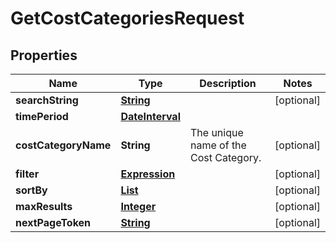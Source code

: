 

# GetCostCategoriesRequest


## Properties

| Name | Type | Description | Notes |
|------------ | ------------- | ------------- | -------------|
|**searchString** | [**String**](String.md) |  |  [optional] |
|**timePeriod** | [**DateInterval**](DateInterval.md) |  |  |
|**costCategoryName** | **String** | The unique name of the Cost Category. |  [optional] |
|**filter** | [**Expression**](Expression.md) |  |  [optional] |
|**sortBy** | [**List**](List.md) |  |  [optional] |
|**maxResults** | [**Integer**](Integer.md) |  |  [optional] |
|**nextPageToken** | [**String**](String.md) |  |  [optional] |



